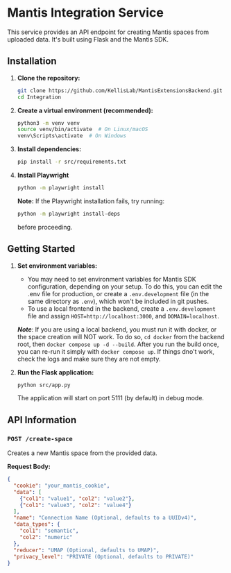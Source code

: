 # Mantis Integration Service

This service provides an API endpoint for creating Mantis spaces from uploaded data. It's built using Flask and the Mantis SDK.

## Installation

1.  **Clone the repository:**

    ```bash
    git clone https://github.com/KellisLab/MantisExtensionsBackend.git
    cd Integration
    ```

2.  **Create a virtual environment (recommended):**

    ```bash
    python3 -m venv venv
    source venv/bin/activate  # On Linux/macOS
    venv\Scripts\activate  # On Windows
    ```

3.  **Install dependencies:**

    ```bash
    pip install -r src/requirements.txt
    ```

4. **Install Playwright**

    ```bash
    python -m playwright install
    ```

    **Note:** If the Playwright installation fails, try running:

    ```bash
    python -m playwright install-deps
    ```

    before proceeding.

## Getting Started

1.  **Set environment variables:**

    *   You may need to set environment variables for Mantis SDK configuration, depending on your setup. To do this, you can edit the .env file for production, or create a `.env.development` file (in the same directory as `.env`), which won't be included in git pushes.
    * To use a local frontend in the backend, create a `.env.development` file and assign `HOST=http://localhost:3000`, and `DOMAIN=localhost`.

    ***Note***: If you are using a local backend, you must run it with docker, or the space creation will NOT work. To do so, `cd docker` from the backend root, then `docker compose up -d --build`. After you run the build once, you can re-run it simply with `docker compose up`. If things dno't work, check the logs and make sure they are not empty.

2.  **Run the Flask application:**

    ```bash
    python src/app.py
    ```

    The application will start on port 5111 (by default) in debug mode.

## API Information

### `POST /create-space`

Creates a new Mantis space from the provided data.

**Request Body:**

```json
{
  "cookie": "your_mantis_cookie",
  "data": [
    {"col1": "value1", "col2": "value2"},
    {"col1": "value3", "col2": "value4"}
  ],
  "name": "Connection Name (Optional, defaults to a UUIDv4)",
  "data_types": {
    "col1": "semantic",
    "col2": "numeric"
  },
  "reducer": "UMAP (Optional, defaults to UMAP)",
  "privacy_level": "PRIVATE (Optional, defaults to PRIVATE)"
}